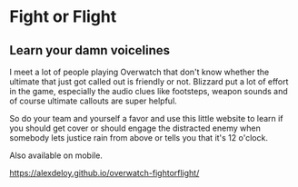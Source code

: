 # Fight or Flight
## Learn your damn voicelines

I meet a lot of people playing Overwatch that don't know whether the ultimate that just got called out is friendly or not.
Blizzard put a lot of effort in the game, especially the audio clues like footsteps, weapon sounds and of course ultimate callouts are super helpful.

So do your team and yourself a favor and use this little website to learn if you should get cover or should engage the distracted enemy when somebody lets justice rain from above or tells you that it's 12 o'clock.

Also available on mobile.

https://alexdeloy.github.io/overwatch-fightorflight/
